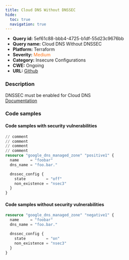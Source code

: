 ```yaml
---
title: Cloud DNS Without DNSSEC
hide:
  toc: true
  navigation: true
---
```


<style>
  .highlight .hll {
    background-color: #ff171742;
  }
  .md-content {
    max-width: 1100px;
    margin: 0 auto;
  }
</style>

-   **Query id:** 5ef61c88-bbb4-4725-b1df-55d23c9676bb
-   **Query name:** Cloud DNS Without DNSSEC
-   **Platform:** Terraform
-   **Severity:** <span style="color:#ff7213">Medium</span>
-   **Category:** Insecure Configurations
-   **CWE:** Ongoing
-   **URL:** [Github](https://github.com/Checkmarx/kics/tree/master/assets/queries/terraform/gcp/cloud_dns_without_dnssec)

### Description
DNSSEC must be enabled for Cloud DNS<br>
[Documentation](https://www.terraform.io/docs/providers/google/d/dns_managed_zone.html)

### Code samples
#### Code samples with security vulnerabilities
```tf title="Positive test num. 1 - tf file" hl_lines="10"
// comment
// comment
// comment
// comment
resource "google_dns_managed_zone" "positive1" {
  name     = "foobar"
  dns_name = "foo.bar."

  dnssec_config {
    state         = "off"
    non_existence = "nsec3"
  }
}
```


#### Code samples without security vulnerabilities
```tf title="Negative test num. 1 - tf file"
resource "google_dns_managed_zone" "negative1" {
  name     = "foobar"
  dns_name = "foo.bar."

  dnssec_config {
    state         = "on"
    non_existence = "nsec3"
  }
}
```
